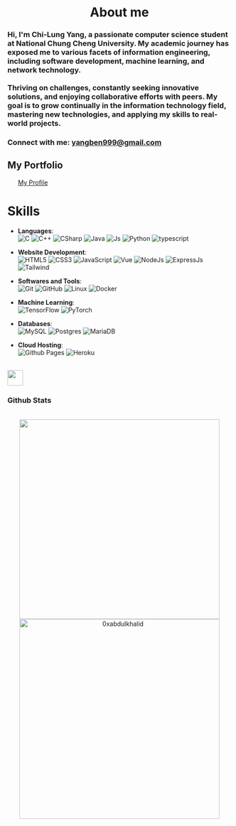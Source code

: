 <h1 align="center">About me</h1>

<h3 align="left">
	
Hi, I'm Chi-Lung Yang, a passionate computer science student at National Chung Cheng University. My academic journey has exposed me to various facets of information engineering, including software development, machine learning, and network technology.<br/>
<br/>
Thriving on challenges, constantly seeking innovative solutions, and enjoying collaborative efforts with peers. My goal is to grow continually in the information technology field, mastering new technologies, and applying my skills to real-world projects.<br/>

</h3>

<h3 align="left">Connect with me: <a href="mailto:yangben999@gmail.com">yangben999@gmail.com</a></h3>

<p align="left">
	<h2>My Portfolio</h2>
	<ul>
		<a href="https://ben99933.github.io/">My Profile</a>
	</ul>

</p>


<h1 align="left">Skills</h1>

<p align="center">

- **Languages**:<br/>
  ![C](https://img.shields.io/badge/C%20-%232370ED.svg?style=for-the-badge&logo=c&logoColor=white) ![C++](https://img.shields.io/badge/C++%20-%2300599C.svg?style=for-the-badge&logo=c%2B%2B&logoColor=white) ![CSharp](https://img.shields.io/badge/c%23-%23239120.svg?style=for-the-badge&logo=csharp&logoColor=white) ![Java](https://img.shields.io/badge/java-%23ED8B00.svg?&style=for-the-badge&logo=java&logoColor=white) ![Js](https://img.shields.io/badge/javascript%20-%23323330.svg?&style=for-the-badge&logo=javascript&logoColor=%23F7DF1E) ![Python](https://img.shields.io/badge/python-3670A0?style=for-the-badge&logo=python&logoColor=ffdd54) ![typescript](https://img.shields.io/badge/typescript%20-%23007ACC.svg?&style=for-the-badge&logo=typescript&logoColor=white)
    
- **Website Development**:<br/>
   ![HTML5](https://img.shields.io/badge/HTML5%20-%23E34F26.svg?style=for-the-badge&logo=html5&logoColor=white) ![CSS3](https://img.shields.io/badge/CSS%20-%231572B6.svg?style=for-the-badge&logo=css3&logoColor=white) ![JavaScript](https://img.shields.io/badge/JavaScript%20-%23F7DF1E.svg?style=for-the-badge&logo=javascript&logoColor=black) ![Vue](https://img.shields.io/badge/Vue.js-35495E?style=for-the-badge&logo=vuedotjs&logoColor=4FC08D) ![NodeJs](https://img.shields.io/badge/node.js%20-%2343853D.svg?&style=for-the-badge&logo=node.js&logoColor=white) ![ExpressJs](https://img.shields.io/badge/express.js%20-%23404d59.svg?&style=for-the-badge) ![Tailwind](https://img.shields.io/badge/Tailwind_CSS-38B2AC?style=for-the-badge&logo=tailwind-css&logoColor=white)

- **Softwares and Tools**:<br/>
    ![Git](https://img.shields.io/badge/git-%23F05033.svg?style=for-the-badge&logo=git&logoColor=white) ![GitHub](https://img.shields.io/badge/github-%23121011.svg?style=for-the-badge&logo=github&logoColor=white)   ![Linux](https://img.shields.io/badge/Linux-FCC624?style=for-the-badge&logo=linux&logoColor=black) ![Docker](https://img.shields.io/badge/docker-%230db7ed.svg?&style=for-the-badge&logo=docker&logoColor=white) 

- **Machine Learning**:<br/>
![TensorFlow](https://img.shields.io/badge/TensorFlow-%23FF6F00.svg?style=for-the-badge&logo=TensorFlow&logoColor=white) ![PyTorch](https://img.shields.io/badge/PyTorch-%23EE4C2C.svg?style=for-the-badge&logo=PyTorch&logoColor=white)

- **Databases**:<br/>
![MySQL](https://img.shields.io/badge/mysql-%2300f.svg?&style=for-the-badge&logo=mysql&logoColor=white) ![Postgres](https://img.shields.io/badge/postgres-%23316192.svg?&style=for-the-badge&logo=postgresql&logoColor=white) ![MariaDB](https://img.shields.io/badge/MariaDB-003545?style=for-the-badge&logo=mariadb&logoColor=white)

 - **Cloud Hosting**:<br/>
   ![Github Pages](https://img.shields.io/badge/GitHub%20Pages-%23327FC7.svg?style=for-the-badge&logo=github&logoColor=white) ![Heroku](https://img.shields.io/badge/heroku%20-%23430098.svg?&style=for-the-badge&logo=heroku&logoColor=white) 

</p>


<br>
<img src="https://media.giphy.com/media/iY8CRBdQXODJSCERIr/giphy.gif" width="35"><h3> Github Stats </h3>
<br>

<div align="center">
	<img src="https://github-readme-stats.vercel.app/api?username=ben99933&include_all_commits=true&count_private=true&show_icons=true&line_height=20&title_color=7A7ADB&icon_color=2234AE&text_color=D3D3D3&bg_color=0,000000,130F40" width="450"/>
	<br/>
	<img src="https://github-readme-stats.vercel.app/api/top-langs?username=ben99933&show_icons=true&locale=en&layout=compact&line_height=20&title_color=7A7ADB&icon_color=2234AE&text_color=D3D3D3&bg_color=0,000000,130F40" width="450"  alt="0xabdulkhalid"/>
</div>


